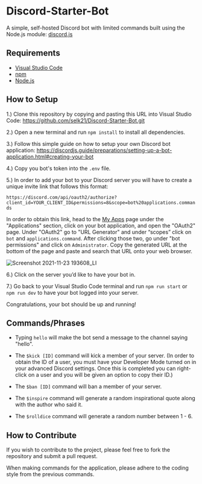 # Discord-Starter-Bot

A simple, self-hosted Discord bot with limited commands built using the Node.js module: [discord.js](https://discord.js.org/)

## Requirements

- [Visual Studio Code](https://code.visualstudio.com/)
- [npm](https://docs.npmjs.com/downloading-and-installing-node-js-and-npm#using-a-node-installer-to-install-node-js-and-npm)
- [Node.js](https://nodejs.org/)

## How to Setup

1.) Clone this repository by copying and pasting this URL into Visual Studio Code: https://github.com/selk21/Discord-Starter-Bot.git

2.) Open a new terminal and run `npm install` to install all dependencies.

3.) Follow this simple guide on how to setup your own Discord bot application: https://discordjs.guide/preparations/setting-up-a-bot-application.html#creating-your-bot

4.) Copy you bot's token into the `.env` file.

5.) In order to add your bot to your Discord server you will have to create a unique invite link that follows this format: 

`https://discord.com/api/oauth2/authorize?client_id=YOUR_CLIENT_ID&permissions=8&scope=bot%20applications.commands`

In order to obtain this link, head to the [My Apps](https://discord.com/developers/applications) page under the "Applications" section, click on your bot application, and open the "OAuth2" page. Under "OAuth2" go to "URL Generator" and under “scopes” click on `bot` and `applications.command`. After clicking those two, go under "bot permissions" and click on `Administrator`. Copy the generated URL at the bottom of the page and paste and search that URL onto your web browser.

![Screenshot 2021-11-23 193608_LI](https://user-images.githubusercontent.com/85317561/143383635-abe55d28-c341-4eb6-bace-08ce68258224.jpg)

6.) Click on the server you’d like to have your bot in.

7.) Go back to your Visual Studio Code terminal and run `npm run start` or `npm run dev` to have your bot logged into your server. 

Congratulations, your bot should be up and running!

## Commands/Phrases

- Typing `hello` will make the bot send a message to the channel saying "hello". 

- The `$kick [ID]` command will kick a member of your server. (In order to obtain the ID of a user, you must have your Developer Mode turned on in your advanced Discord settings. Once this is completed you can right-click on a user and you will be given an option to copy their ID.) 

- The `$ban [ID]` command will ban a member of your server.

- The `$inspire` command will generate a random inspirational quote along with the author who said it.

- The `$rolldice` command will generate a random number between 1 - 6.

## How to Contribute

If you wish to contribute to the project, please feel free to fork the repository and submit a pull request.

When making commands for the application, please adhere to the coding style from the previous commands.


